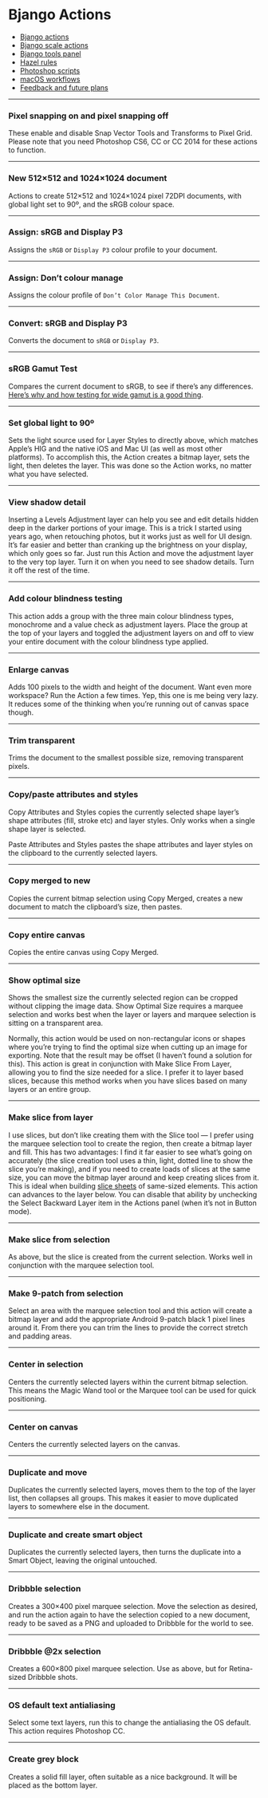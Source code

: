 # Bjango Actions

- [Bjango actions](https://github.com/bjango/Bjango-Actions/blob/master/Help/Actions.md)
- [Bjango scale actions](https://github.com/bjango/Bjango-Actions/blob/master/Help/Help.md#bjango-scale-actions)
- [Bjango tools panel](https://github.com/bjango/Bjango-Actions/blob/master/Help/Help.md#bjango-tools-panel)
- [Hazel rules](https://github.com/bjango/Bjango-Actions/blob/master/Help/Help.md#hazel-rules)
- [Photoshop scripts](https://github.com/bjango/Bjango-Actions/blob/master/Help/Help.md#photoshop-scripts)
- [macOS workflows](https://github.com/bjango/Bjango-Actions/blob/master/Help/Help.md#macos-workflows)
- [Feedback and future plans](https://github.com/bjango/Bjango-Actions/blob/master/Help/Help.md#feedback-and-future-plans)

-----

### Pixel snapping on and pixel snapping off

These enable and disable Snap Vector Tools and Transforms to Pixel Grid. Please note that you need Photoshop CS6, CC or CC 2014 for these actions to function.
			
-----

### New 512×512 and 1024×1024 document

Actions to create 512×512 and 1024×1024 pixel 72DPI documents, with global light set to 90º, and the sRGB colour space.

-----

### Assign: sRGB and Display P3

Assigns the `sRGB` or `Display P3` colour profile to your document.

-----

### Assign: Don’t colour manage

Assigns the colour profile of `Don’t Color Manage This Document`.

-----

### Convert: sRGB and Display P3

Converts the document to `sRGB` or `Display P3`.

-----

### sRGB Gamut Test

Compares the current document to sRGB, to see if there’s any differences. [Here’s why and how testing for wide gamut is a good thing](https://bjango.com/articles/testingforwidegamut/).

-----

### Set global light to 90º

Sets the light source used for Layer Styles to directly above, which matches Apple’s HIG and the native iOS and Mac UI (as well as most other platforms). To accomplish this, the Action creates a bitmap layer, sets the light, then deletes the layer. This was done so the Action works, no matter what you have selected.

-----

### View shadow detail

Inserting a Levels Adjustment layer can help you see and edit details hidden deep in the darker portions of your image. This is a trick I started using years ago, when retouching photos, but it works just as well for UI design. It’s far easier and better than cranking up the brightness on your display, which only goes so far. Just run this Action and move the adjustment layer to the very top layer. Turn it on when you need to see shadow details. Turn it off the rest of the time.
			
-----

### Add colour blindness testing

This action adds a group with the three main colour blindness types, monochrome and a value check as adjustment layers. Place the group at the top of your layers and toggled the adjustment layers on and off to view your entire document with the colour blindness type applied.

-----

### Enlarge canvas

Adds 100 pixels to the width and height of the document. Want even more workspace? Run the Action a few times. Yep, this one is me being very lazy. It reduces some of the thinking when you’re running out of canvas space though.

-----

### Trim transparent

Trims the document to the smallest possible size, removing transparent pixels.

-----

### Copy/paste attributes and styles

Copy Attributes and Styles copies the currently selected shape layer’s shape attributes (fill, stroke etc) and layer styles. Only works when a single shape layer is selected.

Paste Attributes and Styles pastes the shape attributes and layer styles on the clipboard to the currently selected layers.

-----

### Copy merged to new

Copies the current bitmap selection using Copy Merged, creates a new document to match the clipboard’s size, then pastes.
			
-----

### Copy entire canvas

Copies the entire canvas using Copy Merged.

-----

### Show optimal size

Shows the smallest size the currently selected region can be cropped without clipping the image data. Show Optimal Size requires a marquee selection and works best when the layer or layers and marquee selection is sitting on a transparent area.

Normally, this action would be used on non-rectangular icons or shapes where you’re trying to find the optimal size when cutting up an image for exporting. Note that the result may be offset (I haven’t found a solution for this). This action is great in conjunction with Make Slice From Layer, allowing you to find the size needed for a slice. I prefer it to layer based slices, because this method works when you have slices based on many layers or an entire group.

-----

### Make slice from layer

I use slices, but don’t like creating them with the Slice tool — I prefer using the marquee selection tool to create the region, then create a bitmap layer and fill. This has two advantages: I find it far easier to see what’s going on accurately (the slice creation tool uses a thin, light, dotted line to show the slice you’re making), and if you need to create loads of slices at the same size, you can move the bitmap layer around and keep creating slices from it. This is ideal when building <a href="/articles/exporting/">slice sheets</a> of same-sized elements. This action can advances to the layer below. You can disable that ability by unchecking the Select Backward Layer item in the Actions panel (when it’s not in Button mode).

-----

### Make slice from selection

As above, but the slice is created from the current selection. Works well in conjunction with the marquee selection tool.

-----

### Make 9-patch from selection

Select an area with the marquee selection tool and this action will create a bitmap layer and add the appropriate Android 9-patch black 1 pixel lines around it. From there you can trim the lines to provide the correct stretch and padding areas.

-----

### Center in selection

Centers the currently selected layers within the current bitmap selection. This means the Magic Wand tool or the Marquee tool can be used for quick positioning.

-----

### Center on canvas

Centers the currently selected layers on the canvas.

-----

### Duplicate and move

Duplicates the currently selected layers, moves them to the top of the layer list, then collapses all groups. This makes it easier to move duplicated layers to somewhere else in the document.

-----

### Duplicate and create smart object

Duplicates the currently selected layers, then turns the duplicate into a Smart Object, leaving the original untouched.

-----

### Dribbble selection

Creates a 300×400 pixel marquee selection. Move the selection as desired, and run the action again to have the selection copied to a new document, ready to be saved as a PNG and uploaded to Dribbble for the world to see.
			
-----

### Dribbble @2x selection

Creates a 600×800 pixel marquee selection. Use as above, but for Retina-sized Dribbble shots.

-----

### OS default text antialiasing

Select some text layers, run this to change the antialiasing the OS default. This action requires Photoshop CC.
			
-----

### Create grey block

Creates a solid fill layer, often suitable as a nice background. It will be placed as the bottom layer.
